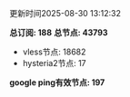 更新时间2025-08-30 13:12:32

**总订阅: 188**
**总节点: 43793**
- vless节点: 18682
- hysteria2节点: 17

**google ping有效节点: 197**
